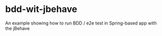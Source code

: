 # bdd-wit-jbehave
An example showing how to run BDD / e2e test in Spring-based app with the jBehave
